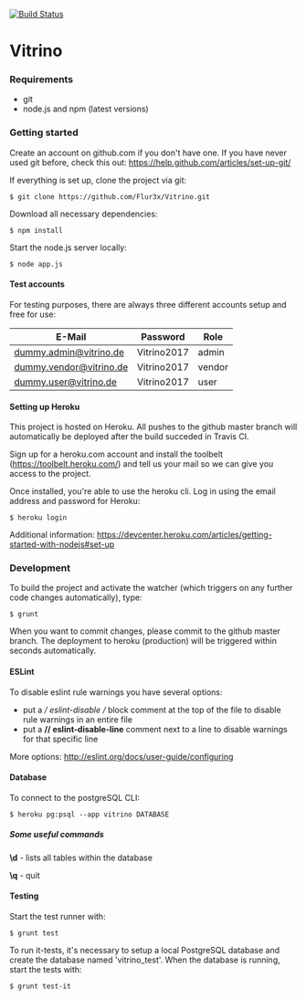 [![Build Status](https://travis-ci.com/Flur3x/Vitrino.svg?token=HAauytqpvPqx5oqGBkQp&branch=master)](https://travis-ci.com/Flur3x/Vitrino)

# Vitrino

### Requirements

  - git
  - node.js and npm (latest versions)
  

### Getting started

Create an account on github.com if you don't have one. If you have never used git before, check this out: https://help.github.com/articles/set-up-git/

If everything is set up, clone the project via git:

```
$ git clone https://github.com/Flur3x/Vitrino.git
```

Download all necessary dependencies:

```
$ npm install
```

Start the node.js server locally:

```
$ node app.js
```

#### Test accounts

For testing purposes, there are always three different accounts setup and free for use:

| E-Mail                  | Password    | Role   |
|-------------------------|-------------|--------|
| dummy.admin@vitrino.de  | Vitrino2017 | admin  |
| dummy.vendor@vitrino.de | Vitrino2017 | vendor |
| dummy.user@vitrino.de   | Vitrino2017 | user   |


#### Setting up Heroku

This project is hosted on Heroku. All pushes to the github master branch will automatically be deployed after the build succeded in Travis CI.

Sign up for a heroku.com account and install the toolbelt (https://toolbelt.heroku.com/) and tell us your mail so we can give you access to the project.

Once installed, you're able to use the heroku cli. Log in using the email address and password for Heroku:

```
$ heroku login
```

Additional information: https://devcenter.heroku.com/articles/getting-started-with-nodejs#set-up


### Development

To build the project and activate the watcher (which triggers on any further code changes automatically), type:

```
$ grunt
```

When you want to commit changes, please commit to the github master branch. The deployment to heroku (production) will be triggered within seconds automatically.


#### ESLint

To disable eslint rule warnings you have several options:

- put a **/* eslint-disable */** block comment at the top of the file to disable rule warnings in an entire file
- put a **// eslint-disable-line** comment next to a line to disable warnings for that specific line

More options: http://eslint.org/docs/user-guide/configuring


#### Database

To connect to the postgreSQL CLI:

```
$ heroku pg:psql --app vitrino DATABASE
```


##### Some useful commands

**\d** - lists all tables within the database

**\q** - quit


#### Testing

Start the test runner with:

```
$ grunt test
```

To run it-tests, it's necessary to setup a local PostgreSQL database and create the database named 'vitrino_test'. When the database is running, start the tests with:

```
$ grunt test-it
```
